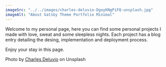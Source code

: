 ```yaml
---
imageSrc: "../../images/charles-deluvio-DgoyKNgPiFQ-unsplash.jpg"
imageAlt: "About Gatsby Theme Portfolio Minimal"
---
```


Welcome to my personal page, here you can find some personal projects I made with love, sweat and some sleepless nights. Each project has a blog entry detailing the desing, implementation and deployment process. 

Enjoy your stay in this page.

Photo by <a href="https://unsplash.com/@charlesdeluvio?utm_source=unsplash&utm_medium=referral&utm_content=creditCopyText" target="_blank" rel="nofollow noopener noreferrer" aria-label="External Link"><u>Charles Deluvio</u></a> on Unsplash
